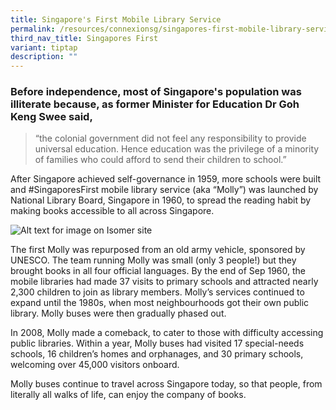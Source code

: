 ```yaml
---
title: Singapore's First Mobile Library Service
permalink: /resources/connexionsg/singapores-first-mobile-library-service/
third_nav_title: Singapores First
variant: tiptap
description: ""
---
```

### Before independence, most of Singapore's population was illiterate because, as former Minister for Education Dr Goh Keng Swee said, 

> “the colonial government did not feel any responsibility to provide universal education. Hence education was the privilege of a minority of families who could afford to send their children to school.” 

After Singapore achieved self-governance in 1959, more schools were built and #SingaporesFirst mobile library service (aka “Molly”) was launched by National Library Board, Singapore in 1960, to spread the reading habit by making books accessible to all across Singapore.

![Alt text for image on Isomer site](/images/mobilelibraryservice.jpeg)

The first Molly was repurposed from an old army vehicle, sponsored by UNESCO. The team running Molly was small (only 3 people!) but they brought books in all four official languages. By the end of Sep 1960, the mobile libraries had made 37 visits to primary schools and attracted nearly 2,300 children to join as library members. Molly’s services continued to expand until the 1980s, when most neighbourhoods got their own public library. Molly buses were then gradually phased out.

In 2008, Molly made a comeback, to cater to those with difficulty accessing public libraries. Within a year, Molly buses had visited 17 special-needs schools, 16 children’s homes and orphanages, and 30 primary schools, welcoming over 45,000 visitors onboard.

Molly buses continue to travel across Singapore today, so that people, from literally all walks of life, can enjoy the company of books.